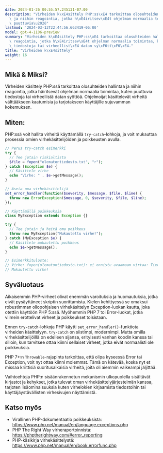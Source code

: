 ```yaml
---
date: 2024-01-26 00:55:57.245131-07:00
description: "Virheiden k\xE4sittely PHP:ss\xE4 tarkoittaa olosuhteiden hallintaa\
  \ ja niihin reagointia, jotka h\xE4iritsev\xE4t ohjelman normaalia toimintaa, kuten\
  \ puuttuvia\u2026"
lastmod: '2024-03-13T22:44:56.663419-06:00'
model: gpt-4-1106-preview
summary: "Virheiden k\xE4sittely PHP:ss\xE4 tarkoittaa olosuhteiden hallintaa ja niihin\
  \ reagointia, jotka h\xE4iritsev\xE4t ohjelman normaalia toimintaa, kuten puuttuvia\
  \ tiedostoja tai virheellist\xE4 datan sy\xF6tt\xF6\xE4."
title: "Virheiden k\xE4sittely"
weight: 16
---
```


## Mikä & Miksi?
Virheiden käsittely PHP:ssä tarkoittaa olosuhteiden hallintaa ja niihin reagointia, jotka häiritsevät ohjelman normaalia toimintaa, kuten puuttuvia tiedostoja tai virheellistä datan syöttöä. Ohjelmoijat käsittelevät virheitä välttääkseen kaatumisia ja tarjotakseen käyttäjille sujuvamman kokemuksen.

## Miten:
PHP:ssä voit hallita virheitä käyttämällä `try-catch`-lohkoja, ja voit mukauttaa prosessia omien virhekäsittelijöiden ja poikkeusten avulla.

```php
// Perus try-catch esimerkki
try {
  // Tee jotain riskialtista
  $file = fopen("olematontiedosto.txt", "r");
} catch (Exception $e) {
  // Käsittele virhe
  echo "Virhe: " . $e->getMessage();
}

// Aseta oma virhekäsittelijä
set_error_handler(function($severity, $message, $file, $line) {
  throw new ErrorException($message, 0, $severity, $file, $line);
});

// Käyttämällä poikkeuksia
class MyException extends Exception {}

try {
  // Tee jotain ja heitä oma poikkeus
  throw new MyException("Mukautettu virhe!");
} catch (MyException $e) {
  // Käsittele mukautettu poikkeus
  echo $e->getMessage();
}

// Esimerkkituloste:
// Virhe: fopen(olematontiedosto.txt): ei onnistu avaamaan virtaa: Tiedostoa tai hakemistoa ei ole
// Mukautettu virhe!
```

## Syväluotaus
Aikaisemmin PHP-virheet olivat enemmän varoituksia ja huomautuksia, jotka eivät pysäyttäneet skriptin suorittamista. Kielen kehittyessä se omaksui robustimman oliopohjaisen virhekäsittelyn Exception-luokan kautta, joka otettiin käyttöön PHP 5:ssä. Myöhemmin PHP 7 toi Error-luokat, jotka viimein erottelivat virheet ja poikkeukset toisistaan.

Ennen `try-catch`-lohkoja PHP käytti `set_error_handler()`-funktiota virheiden käsittelyyn. `try-catch` on siistimpi, modernimpi. Mutta omilla virhekäsittelijöillä on edelleen sijansa, erityisesti vanhan koodin kanssa tai silloin, kun tarvitsee ottaa kiinni sellaiset virheet, jotka eivät normaalisti ole poikkeuksia.

PHP 7+:n `Throwable`-rajapinta tarkoittaa, että olipa kyseessä Error tai Exception, voit nyt ottaa kiinni molemmat. Tämä on kätevää, koska nyt et missaa kriittisiä suoritusaikaisia virheitä, joita oli aiemmin vaikeampi jäljittää.

Vaihtoehtoja PHP:n sisäänrakennetun mekanismin ulkopuolella sisältävät kirjastot ja kehykset, jotka tulevat oman virhekäsittelyjärjestelmän kanssa, tarjoten lisäominaisuuksia kuten virhelokien kirjaamista tiedostoihin tai käyttäjäystävällisten virhesivujen näyttämistä.

## Katso myös
- Virallinen PHP-dokumentaatio poikkeuksista: https://www.php.net/manual/en/language.exceptions.php
- PHP The Right Way virheraportoinnista: https://phptherightway.com/#error_reporting
- PHP-käsikirja virhekäsittelystä: https://www.php.net/manual/en/book.errorfunc.php
